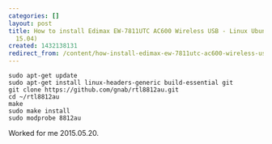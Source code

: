 ```yaml
---
categories: []
layout: post
title: How to install Edimax EW-7811UTC AC600 Wireless USB - Linux Ubuntu (Lubuntu
  15.04)
created: 1432138131
redirect_from: /content/how-install-edimax-ew-7811utc-ac600-wireless-usb-linux-ubuntu-lubuntu-1504
---
```

    sudo apt-get update
    sudo apt-get install linux-headers-generic build-essential git 
    git clone https://github.com/gnab/rtl8812au.git
    cd ~/rtl8812au
    make
    sudo make install
    sudo modprobe 8812au

Worked for me 2015.05.20.
